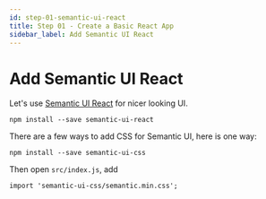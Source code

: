 ```yaml
---
id: step-01-semantic-ui-react
title: Step 01 - Create a Basic React App
sidebar_label: Add Semantic UI React
---
```


# Add Semantic UI React

Let's use [Semantic UI React](https://react.semantic-ui.com) for nicer looking UI.
```
npm install --save semantic-ui-react
```

There are a few ways to add CSS for Semantic UI, here is one way:
```
npm install --save semantic-ui-css
```

Then open `src/index.js`, add
```
import 'semantic-ui-css/semantic.min.css';
```
